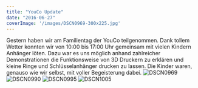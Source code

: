```yaml
---
title: "YouCo Update"
date: "2016-06-27"
coverImage: '/images/DSCN0969-300x225.jpg'
---
```


Gestern haben wir am Familientag der YouCo teilgenommen. Dank tollem Wetter konnten wir von 10:00 bis 17:00 Uhr gemeinsam mit vielen Kindern Anhänger löten. Dazu war es uns möglich anhand zahlreicher Demonstrationen die Funktionsweise von 3D Druckern zu erklären und kleine Ringe und Schlüsselanhänger drucken zu lassen. Die Kinder waren, genauso wie wir selbst, mit voller Begeisterung dabei.
![DSCN0969](/images/DSCN0969-300x225.jpg)
![DSCN0990](/images/DSCN0990-225x300.jpg)
![DSCN0995](/images/DSCN0995-300x225.jpg)
![DSCN1005](/images/DSCN1005-300x225.jpg)
